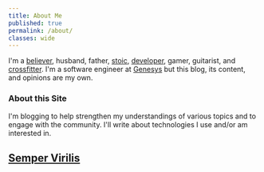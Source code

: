 ```yaml
---
title: About Me
published: true
permalink: /about/
classes: wide
---
```


I'm a [believer](https://nspire.church), husband, father, [stoic](http://aom.is/stoic), [developer](https://github.com/StephenCavender), gamer, guitarist, and [crossfitter](http://bbzwestfield.com). I'm a software engineer at [Genesys](https://genesys.com) but this blog, its content, and opinions are my own.

### About this Site
I'm blogging to help strengthen my understandings of various topics and to engage with the community. I'll write about technologies I use and/or am interested in.

## [Semper Virilis](https://www.artofmanliness.com/2014/06/09/semper-virilis-a-roadmap-to-manhood-in-the-21st-century/)
